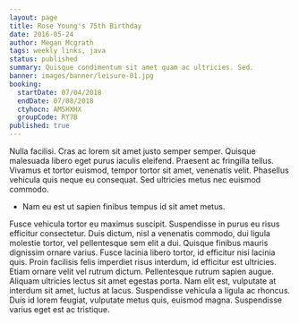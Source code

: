```yaml
---
layout: page
title: Rose Young's 75th Birthday
date: 2016-05-24
author: Megan Mcgrath
tags: weekly links, java
status: published
summary: Quisque condimentum sit amet quam ac ultricies. Sed.
banner: images/banner/leisure-01.jpg
booking:
  startDate: 07/04/2018
  endDate: 07/08/2018
  ctyhocn: AMSHXHX
  groupCode: RY7B
published: true
---
```

Nulla facilisi. Cras ac lorem sit amet justo semper semper. Quisque malesuada libero eget purus iaculis eleifend. Praesent ac fringilla tellus. Vivamus et tortor euismod, tempor tortor sit amet, venenatis velit. Phasellus vehicula quis neque eu consequat. Sed ultricies metus nec euismod commodo.

* Nam eu est ut sapien finibus tempus id sit amet metus.

Fusce vehicula tortor eu maximus suscipit. Suspendisse in purus eu risus efficitur consectetur. Duis dictum, nisl a venenatis commodo, dui ligula molestie tortor, vel pellentesque sem elit a dui. Quisque finibus mauris dignissim ornare varius. Fusce lacinia libero tortor, id efficitur nisi lacinia quis. Proin facilisis felis imperdiet risus interdum, id efficitur est ultricies. Etiam ornare velit vel rutrum dictum. Pellentesque rutrum sapien augue. Aliquam ultricies lectus sit amet egestas porta. Nam elit est, vulputate at interdum sit amet, luctus at lacus. Suspendisse vehicula a ligula ac rhoncus. Duis id lorem feugiat, vulputate metus quis, euismod magna. Suspendisse varius eget est ac tristique.
